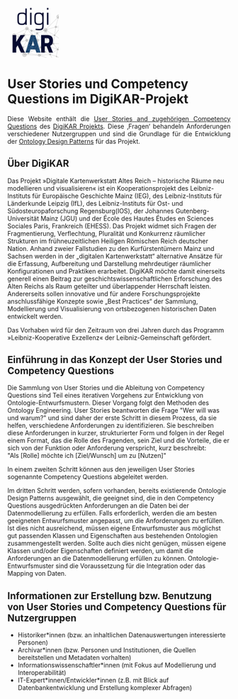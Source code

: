 <a href="https://digikar.eu/"><img src="img/DigiKAR_Logo_020921.svg" width="23%" alt="DigiKAR-Logo"></a>

# User Stories und Competency Questions im DigiKAR-Projekt
<p align="justify">Diese Website enthält die <a href="competency-questions/">User Stories and zugehörigen Competency Questions</a> des <a href="https://digikar.eu/">DigiKAR Projekts</a>. Diese ‚Fragen‘ behandeln Anforderungen verschiedener Nutzergruppen und sind die Grundlage für die Entwicklung der <a href="https://ieg-dhr.github.io/DigiKAR-Ontology-Design/">Ontology Design Patterns</a> für das Projekt.</p>
  
   
<h2>Über DigiKAR</h2>
<p> Das Projekt »Digitale Kartenwerkstatt Altes Reich – historische Räume neu modellieren und visualisieren« ist ein Kooperationsprojekt des Leibniz-Instituts für Europäische Geschichte Mainz (IEG), des Leibniz-Instituts für Länderkunde Leipzig (IfL), des Leibniz-Instituts für Ost- und Südosteuropaforschung Regensburg(IOS), der Johannes Gutenberg-Universität Mainz (JGU) und der École des Hautes Études en Sciences Sociales Paris, Frankreich (EHESS). Das Projekt widmet sich Fragen der Fragmentierung, Verflechtung, Pluralität und Konkurrenz räumlicher Strukturen im frühneuzeitlichen Heiligen Römischen Reich deutscher Nation. Anhand zweier Fallstudien zu den Kurfürstentümern Mainz und Sachsen werden in der „digitalen Kartenwerkstatt“ alternative Ansätze für die Erfassung, Aufbereitung und Darstellung mehrdeutiger räumlicher Konfigurationen und Praktiken erarbeitet. DigiKAR möchte damit einerseits generell einen Beitrag zur geschichtswissenschaftlichen Erforschung des Alten Reichs als Raum geteilter und überlappender Herrschaft leisten. Andererseits sollen innovative und für andere Forschungsprojekte anschlussfähige Konzepte sowie „Best Practices“ der Sammlung, Modellierung und Visualisierung von ortsbezogenen historischen Daten entwickelt werden.

Das Vorhaben wird für den Zeitraum von drei Jahren durch das Programm »Leibniz-Kooperative Exzellenz« der Leibniz-Gemeinschaft gefördert.

  
</p> 

<h2>Einführung in das Konzept der User Stories und Competency Questions</h2>
<p> Die Sammlung von User Stories und die Ableitung von Competency Questions sind Teil eines iterativen Vorgehens zur Entwicklung von Ontologie-Entwurfsmustern. Dieser Vorgang folgt den Methoden des Ontology Engineering.  User Stories beantworten die Frage "Wer will was und warum?" und sind daher der erste Schritt in diesem Prozess, da sie helfen, verschiedene Anforderungen zu identifizieren. Sie beschreiben diese Anforderungen in kurzer, strukturierter Form und folgen in der Regel einem Format, das die Rolle des Fragenden, sein Ziel und die Vorteile, die er sich von der Funktion oder Anforderung verspricht, kurz beschreibt: <br /> "Als [Rolle] möchte ich [Ziel/Wunsch] um zu [Nutzen]"
  
In einem zweiten Schritt können aus den jeweiligen User Stories sogenannte Competency Questions abgeleitet werden. 
  
Im dritten Schritt werden, sofern vorhanden, bereits existierende Ontologie Design Patterns ausgewählt, die geeignet sind, die in den Competency Questions ausgedrückten Anforderungen an die Daten bei der Datenmodellierung zu erfüllen. Falls erforderlich, werden die am besten geeigneten Entwurfsmuster angepasst, um die Anforderungen zu erfüllen. Ist dies nicht ausreichend, müssen eigene Entwurfsmuster aus möglichst gut passenden Klassen und Eigenschaften aus bestehenden Ontologien zusammengestellt werden. Sollte auch dies nicht genügen, müssen eigene Klassen und/oder Eigenschaften definiert werden, um damit die Anforderungen an die Datenmodellierung erfüllen zu können. Ontologie-Entwurfsmuster sind die Voraussetzung für die Integration oder das Mapping von Daten.
  
   
</p>

<h2>Informationen zur Erstellung bzw. Benutzung von User Stories und Competency Questions für Nutzergruppen</h2>

<ul>
  <li>Historiker*innen (bzw. an inhaltlichen Datenauswertungen interessierte Personen)</li>
  <li>Archivar*innen (bzw. Personen und Institutionen, die Quellen bereitstellen und Metadaten vorhalten)</li>
  <li>Informationswissenschaftler*innen (mit Fokus auf Modellierung und Interoperabilität)</li>
  <li>IT-Expert*innen/Entwickler*innen (z.B. mit Blick auf Datenbankentwicklung und Erstellung komplexer Abfragen)</li>
</ul>

